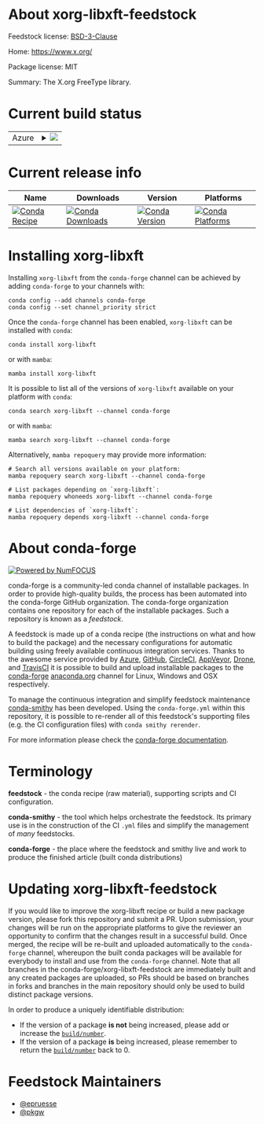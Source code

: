 About xorg-libxft-feedstock
===========================

Feedstock license: [BSD-3-Clause](https://github.com/conda-forge/xorg-libxft-feedstock/blob/main/LICENSE.txt)

Home: https://www.x.org/

Package license: MIT

Summary: The X.org FreeType library.

Current build status
====================


<table>
    
  <tr>
    <td>Azure</td>
    <td>
      <details>
        <summary>
          <a href="https://dev.azure.com/conda-forge/feedstock-builds/_build/latest?definitionId=2189&branchName=main">
            <img src="https://dev.azure.com/conda-forge/feedstock-builds/_apis/build/status/xorg-libxft-feedstock?branchName=main">
          </a>
        </summary>
        <table>
          <thead><tr><th>Variant</th><th>Status</th></tr></thead>
          <tbody><tr>
              <td>linux_64</td>
              <td>
                <a href="https://dev.azure.com/conda-forge/feedstock-builds/_build/latest?definitionId=2189&branchName=main">
                  <img src="https://dev.azure.com/conda-forge/feedstock-builds/_apis/build/status/xorg-libxft-feedstock?branchName=main&jobName=linux&configuration=linux%20linux_64_" alt="variant">
                </a>
              </td>
            </tr><tr>
              <td>linux_aarch64</td>
              <td>
                <a href="https://dev.azure.com/conda-forge/feedstock-builds/_build/latest?definitionId=2189&branchName=main">
                  <img src="https://dev.azure.com/conda-forge/feedstock-builds/_apis/build/status/xorg-libxft-feedstock?branchName=main&jobName=linux&configuration=linux%20linux_aarch64_" alt="variant">
                </a>
              </td>
            </tr><tr>
              <td>linux_ppc64le</td>
              <td>
                <a href="https://dev.azure.com/conda-forge/feedstock-builds/_build/latest?definitionId=2189&branchName=main">
                  <img src="https://dev.azure.com/conda-forge/feedstock-builds/_apis/build/status/xorg-libxft-feedstock?branchName=main&jobName=linux&configuration=linux%20linux_ppc64le_" alt="variant">
                </a>
              </td>
            </tr><tr>
              <td>osx_64</td>
              <td>
                <a href="https://dev.azure.com/conda-forge/feedstock-builds/_build/latest?definitionId=2189&branchName=main">
                  <img src="https://dev.azure.com/conda-forge/feedstock-builds/_apis/build/status/xorg-libxft-feedstock?branchName=main&jobName=osx&configuration=osx%20osx_64_" alt="variant">
                </a>
              </td>
            </tr>
          </tbody>
        </table>
      </details>
    </td>
  </tr>
</table>

Current release info
====================

| Name | Downloads | Version | Platforms |
| --- | --- | --- | --- |
| [![Conda Recipe](https://img.shields.io/badge/recipe-xorg--libxft-green.svg)](https://anaconda.org/conda-forge/xorg-libxft) | [![Conda Downloads](https://img.shields.io/conda/dn/conda-forge/xorg-libxft.svg)](https://anaconda.org/conda-forge/xorg-libxft) | [![Conda Version](https://img.shields.io/conda/vn/conda-forge/xorg-libxft.svg)](https://anaconda.org/conda-forge/xorg-libxft) | [![Conda Platforms](https://img.shields.io/conda/pn/conda-forge/xorg-libxft.svg)](https://anaconda.org/conda-forge/xorg-libxft) |

Installing xorg-libxft
======================

Installing `xorg-libxft` from the `conda-forge` channel can be achieved by adding `conda-forge` to your channels with:

```
conda config --add channels conda-forge
conda config --set channel_priority strict
```

Once the `conda-forge` channel has been enabled, `xorg-libxft` can be installed with `conda`:

```
conda install xorg-libxft
```

or with `mamba`:

```
mamba install xorg-libxft
```

It is possible to list all of the versions of `xorg-libxft` available on your platform with `conda`:

```
conda search xorg-libxft --channel conda-forge
```

or with `mamba`:

```
mamba search xorg-libxft --channel conda-forge
```

Alternatively, `mamba repoquery` may provide more information:

```
# Search all versions available on your platform:
mamba repoquery search xorg-libxft --channel conda-forge

# List packages depending on `xorg-libxft`:
mamba repoquery whoneeds xorg-libxft --channel conda-forge

# List dependencies of `xorg-libxft`:
mamba repoquery depends xorg-libxft --channel conda-forge
```


About conda-forge
=================

[![Powered by
NumFOCUS](https://img.shields.io/badge/powered%20by-NumFOCUS-orange.svg?style=flat&colorA=E1523D&colorB=007D8A)](https://numfocus.org)

conda-forge is a community-led conda channel of installable packages.
In order to provide high-quality builds, the process has been automated into the
conda-forge GitHub organization. The conda-forge organization contains one repository
for each of the installable packages. Such a repository is known as a *feedstock*.

A feedstock is made up of a conda recipe (the instructions on what and how to build
the package) and the necessary configurations for automatic building using freely
available continuous integration services. Thanks to the awesome service provided by
[Azure](https://azure.microsoft.com/en-us/services/devops/), [GitHub](https://github.com/),
[CircleCI](https://circleci.com/), [AppVeyor](https://www.appveyor.com/),
[Drone](https://cloud.drone.io/welcome), and [TravisCI](https://travis-ci.com/)
it is possible to build and upload installable packages to the
[conda-forge](https://anaconda.org/conda-forge) [anaconda.org](https://anaconda.org/)
channel for Linux, Windows and OSX respectively.

To manage the continuous integration and simplify feedstock maintenance
[conda-smithy](https://github.com/conda-forge/conda-smithy) has been developed.
Using the ``conda-forge.yml`` within this repository, it is possible to re-render all of
this feedstock's supporting files (e.g. the CI configuration files) with ``conda smithy rerender``.

For more information please check the [conda-forge documentation](https://conda-forge.org/docs/).

Terminology
===========

**feedstock** - the conda recipe (raw material), supporting scripts and CI configuration.

**conda-smithy** - the tool which helps orchestrate the feedstock.
                   Its primary use is in the construction of the CI ``.yml`` files
                   and simplify the management of *many* feedstocks.

**conda-forge** - the place where the feedstock and smithy live and work to
                  produce the finished article (built conda distributions)


Updating xorg-libxft-feedstock
==============================

If you would like to improve the xorg-libxft recipe or build a new
package version, please fork this repository and submit a PR. Upon submission,
your changes will be run on the appropriate platforms to give the reviewer an
opportunity to confirm that the changes result in a successful build. Once
merged, the recipe will be re-built and uploaded automatically to the
`conda-forge` channel, whereupon the built conda packages will be available for
everybody to install and use from the `conda-forge` channel.
Note that all branches in the conda-forge/xorg-libxft-feedstock are
immediately built and any created packages are uploaded, so PRs should be based
on branches in forks and branches in the main repository should only be used to
build distinct package versions.

In order to produce a uniquely identifiable distribution:
 * If the version of a package **is not** being increased, please add or increase
   the [``build/number``](https://docs.conda.io/projects/conda-build/en/latest/resources/define-metadata.html#build-number-and-string).
 * If the version of a package **is** being increased, please remember to return
   the [``build/number``](https://docs.conda.io/projects/conda-build/en/latest/resources/define-metadata.html#build-number-and-string)
   back to 0.

Feedstock Maintainers
=====================

* [@epruesse](https://github.com/epruesse/)
* [@pkgw](https://github.com/pkgw/)

